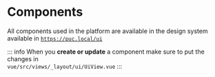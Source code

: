 # Components

All components used in the platform are available in the design system available in [`https://puc.local/ui`](https://puc.local/ui)


::: info
When you **create or update** a component make sure to put the changes in \
`vue/src/views/_layout/ui/UiView.vue`
:::